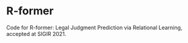 # R-former
Code for R-former: Legal Judgment Prediction via Relational Learning, accepted at SIGIR 2021.
